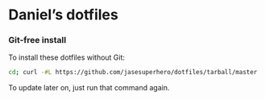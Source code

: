 # Daniel’s dotfiles

### Git-free install

To install these dotfiles without Git:

```bash
cd; curl -#L https://github.com/jasesuperhero/dotfiles/tarball/master | tar -xzv --strip-components 1 --exclude={README.md,bootstrap.sh,.osx,LICENSE-MIT.txt}
```

To update later on, just run that command again.